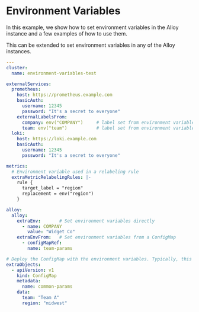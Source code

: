 # Environment Variables

In this example, we show how to set environment variables in the Alloy instance and a few examples of how to use them.

This can be extended to set environment variables in any of the Alloy instances.

```yaml
---
cluster:
  name: environment-variables-test

externalServices:
  prometheus:
    host: https://prometheus.example.com
    basicAuth:
      username: 12345
      password: "It's a secret to everyone"
    externalLabelsFrom:
      company: env("COMPANY")     # label set from environment variable
      team: env("team")           # label set from environment variable found in the ConfigMap
  loki:
    host: https://loki.example.com
    basicAuth:
      username: 12345
      password: "It's a secret to everyone"

metrics:
  # Environment variable used in a relabeling rule
  extraMetricRelabelingRules: |-
    rule {
      target_label = "region"
      replacement = env("region")
    }

alloy:
  alloy:
    extraEnv:       # Set environment variables directly
      - name: COMPANY
        value: "Widget Co"
    extraEnvFrom:   # Set environment variables from a ConfigMap
      - configMapRef:
        name: team-params

# Deploy the ConfigMap with the environment variables. Typically, this would already exist in your cluster.
extraObjects:
  - apiVersion: v1
    kind: ConfigMap
    metadata:
      name: common-params
    data:
      team: "Team A"
      region: "midwest"
```
